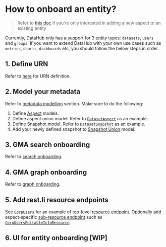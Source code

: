 # How to onboard an entity?

> Refer to [this doc](./add-new-aspect.md) if you're only interested in adding a new aspect to an existing entity 

Currently, DataHub only has a support for 3 [entity] types: `datasets`, `users` and `groups`.
If you want to extend DataHub with your own use cases such as `metrics`, `charts`, `dashboards` etc, you should follow the below steps in order.

## 1. Define URN
Refer to [here](../what/urn.md) for URN definition.

## 2. Model your metadata
Refer to [metadata modelling](metadata-modelling.md) section.
Make sure to do the following:
1. Define [Aspect] models.
2. Define aspect union model. Refer to [`DatasetAspect`] as an example.
3. Define [Snapshot] model. Refer to [`DatasetSnapshot`] as an example.
4. Add your newly defined snapshot to [Snapshot Union] model.

## 3. GMA search onboarding
Refer to [search onboarding](search-onboarding.md).

## 4. GMA graph onboarding
Refer to [graph onboarding](graph-onboarding.md).

## 5. Add rest.li resource endpoints
See [`CorpUsers`] for an example of top-level [resource endpoint]. Optionally add aspect-specific [sub-resource endpoint] such as [`CorpUsersEditableInfoResource`].

## 6. UI for entity onboarding [WIP]

[Aspect]: ../what/aspect.md
[`DatasetAspect`]: ../../metadata-models/src/main/pegasus/com/linkedin/metadata/aspect/DatasetAspect.pdsc
[Snapshot]: ../what/snapshot.md
[`DatasetSnapshot`]: ../../metadata-models/src/main/pegasus/com/linkedin/metadata/snapshot/DatasetSnapshot.pdsc
[Snapshot Union]: ../../metadata-models/src/main/pegasus/com/linkedin/metadata/snapshot/Snapshot.pdsc
[Entity]: ../what/entity.md
[DatasetEntity]: ../../metadata-models/src/main/pegasus/com/linkedin/metadata/entity/DatasetEntity.pdsc
[`CorpUsers`]: ../../gms/impl/src/main/java/com/linkedin/identity/rest/resources/CorpUsers.java
[resource endpoint]: https://linkedin.github.io/rest.li/user_guide/restli_server#writing-resources
[sub-resource endpoint]: https://linkedin.github.io/rest.li/user_guide/restli_server#sub-resources
[`CorpUsersEditableInfoResource`]: ../../gms/impl/src/main/java/com/linkedin/identity/rest/resources/CorpUsersEditableInfoResource.java

